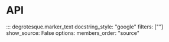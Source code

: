 API
===

::: degrotesque.marker_text
    docstring_style: "google"
    filters: [""]
    show_source: False
    options:
        members_order: "source"
